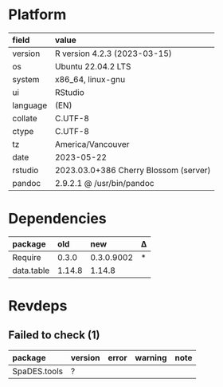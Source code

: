 # Platform

|field    |value                                 |
|:--------|:-------------------------------------|
|version  |R version 4.2.3 (2023-03-15)          |
|os       |Ubuntu 22.04.2 LTS                    |
|system   |x86_64, linux-gnu                     |
|ui       |RStudio                               |
|language |(EN)                                  |
|collate  |C.UTF-8                               |
|ctype    |C.UTF-8                               |
|tz       |America/Vancouver                     |
|date     |2023-05-22                            |
|rstudio  |2023.03.0+386 Cherry Blossom (server) |
|pandoc   |2.9.2.1 @ /usr/bin/pandoc             |

# Dependencies

|package    |old    |new        |Δ  |
|:----------|:------|:----------|:--|
|Require    |0.3.0  |0.3.0.9002 |*  |
|data.table |1.14.8 |1.14.8     |   |

# Revdeps

## Failed to check (1)

|package      |version |error |warning |note |
|:------------|:-------|:-----|:-------|:----|
|SpaDES.tools |?       |      |        |     |

